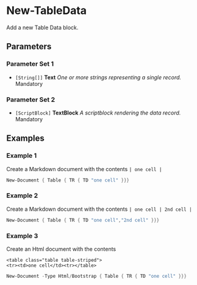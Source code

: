 # New-TableData

Add a new Table Data block.

## Parameters

### Parameter Set 1

- `[String[]]` **Text** _One or more strings representing a single record._ Mandatory

### Parameter Set 2

- `[ScriptBlock]` **TextBlock** _A scriptblock rendering the data record._ Mandatory

## Examples

### Example 1

Create a Markdown document with the contents `| one cell |`

```powershell
New-Document { Table { TR { TD "one cell" }}}
```
### Example 2

Create a Markdown document with the contents `| one cell | 2nd cell |`

```powershell
New-Document { Table { TR { TD "one cell","2nd cell" }}}
```
### Example 3

Create an Html document with the contents
```
<table class="table table-striped">
<tr><td>one cell</td><tr></table>
```

```powershell
New-Document -Type Html/Bootstrap { Table { TR { TD "one cell" }}}
```
